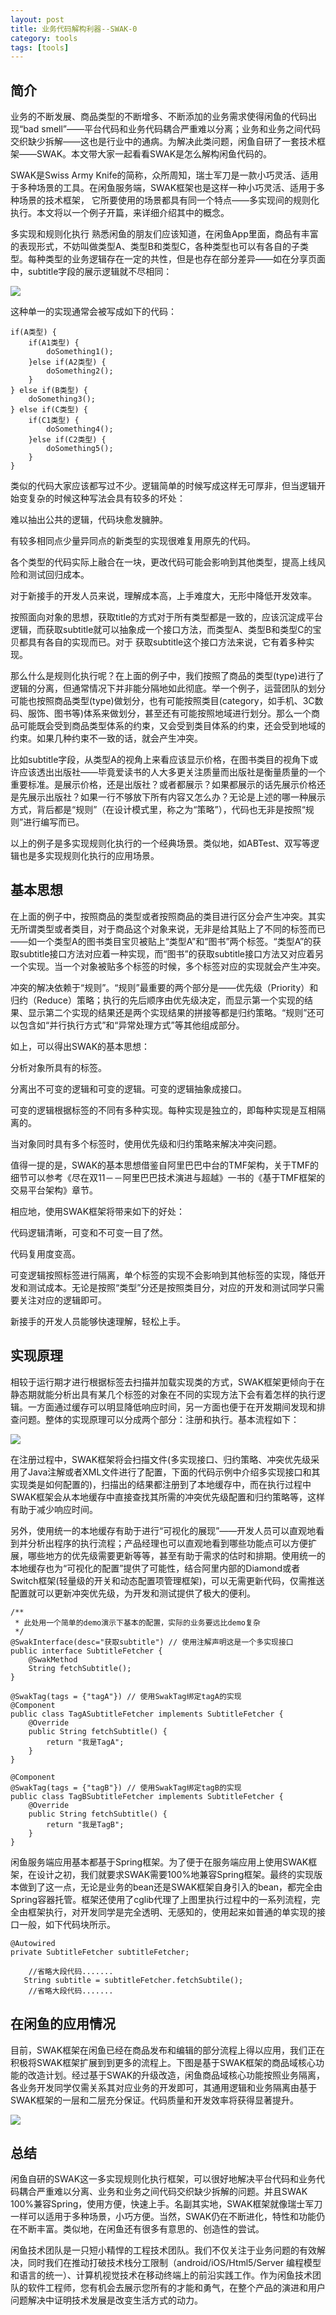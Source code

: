 ```yaml
---
layout: post
title: 业务代码解构利器--SWAK-0
category: tools
tags: [tools]
---
```

## 简介

业务的不断发展、商品类型的不断增多、不断添加的业务需求使得闲鱼的代码出现“bad smell”——平台代码和业务代码耦合严重难以分离；业务和业务之间代码交织缺少拆解——这也是行业中的通病。为解决此类问题，闲鱼自研了一套技术框架——SWAK。本文带大家一起看看SWAK是怎么解构闲鱼代码的。

SWAK是Swiss Army Knife的简称，众所周知，瑞士军刀是一款小巧灵活、适用于多种场景的工具。在闲鱼服务端，SWAK框架也是这样一种小巧灵活、适用于多种场景的技术框架， 它所要使用的场景都具有同一个特点——多实现间的规则化执行。本文将以一个例子开篇，来详细介绍其中的概念。

多实现和规则化执行
熟悉闲鱼的朋友们应该知道，在闲鱼App里面，商品有丰富的表现形式，不妨叫做类型A、类型B和类型C，各种类型也可以有各自的子类型。每种类型的业务逻辑存在一定的共性，但是也存在部分差异——如在分享页面中，subtitle字段的展示逻辑就不尽相同： 

![](https://ziyekudeng.github.io/assets/images/2019/0122/swakSummary0/1.webp.jpg)

这种单一的实现通常会被写成如下的代码：
    
    if(A类型) {
        if(A1类型) {
            doSomething1();
        }else if(A2类型) {
            doSomething2();
        }
    } else if(B类型) {
        doSomething3();
    } else if(C类型) {
        if(C1类型) {
            doSomething4();
        }else if(C2类型) {
            doSomething5();
        }
    }

类似的代码大家应该都写过不少。逻辑简单的时候写成这样无可厚非，但当逻辑开始变复杂的时候这种写法会具有较多的坏处：

难以抽出公共的逻辑，代码块愈发臃肿。

有较多相同点少量异同点的新类型的实现很难复用原先的代码。

各个类型的代码实际上融合在一块，更改代码可能会影响到其他类型，提高上线风险和测试回归成本。

对于新接手的开发人员来说，理解成本高，上手难度大，无形中降低开发效率。

按照面向对象的思想，获取title的方式对于所有类型都是一致的，应该沉淀成平台逻辑，而获取subtitle就可以抽象成一个接口方法，而类型A、类型B和类型C的宝贝都具有各自的实现而已。对于 获取subtitle这个接口方法来说，它有着多种实现。

那么什么是规则化执行呢？在上面的例子中，我们按照了商品的类型(type)进行了逻辑的分离，但通常情况下并非能分隔地如此彻底。举一个例子，运营团队的划分可能也按照商品类型(type)做划分，也有可能按照类目(category，如手机、3C数码、服饰、图书等)体系来做划分，甚至还有可能按照地域进行划分。那么一个商品可能既会受到商品类型体系的约束，又会受到类目体系的约束，还会受到地域的约束。如果几种约束不一致的话，就会产生冲突。

比如subtitle字段，从类型A的视角上来看应该显示价格，在图书类目的视角下或许应该透出出版社——毕竟爱读书的人大多更关注质量而出版社是衡量质量的一个重要标准。是展示价格，还是出版社？或者都展示？如果都展示的话先展示价格还是先展示出版社？如果一行不够放下所有内容又怎么办？无论是上述的哪一种展示方式，背后都是“规则”（在设计模式里，称之为“策略”），代码也无非是按照“规则”进行编写而已。

以上的例子是多实现规则化执行的一个经典场景。类似地，如ABTest、双写等逻辑也是多实现规则化执行的应用场景。

## 基本思想

在上面的例子中，按照商品的类型或者按照商品的类目进行区分会产生冲突。其实无所谓类型或者类目，对于商品这个对象来说，无非是给其贴上了不同的标签而已——如一个类型A的图书类目宝贝被贴上“类型A”和“图书”两个标签。“类型A”的获取subtitle接口方法对应着一种实现，而“图书”的获取subtitle接口方法又对应着另一个实现。当一个对象被贴多个标签的时候，多个标签对应的实现就会产生冲突。

冲突的解决依赖于“规则”。“规则”最重要的两个部分是——优先级（Priority）和归约（Reduce）策略；执行的先后顺序由优先级决定，而显示第一个实现的结果、显示第二个实现的结果还是两个实现结果的拼接等都是归约策略。“规则”还可以包含如“并行执行方式”和“异常处理方式”等其他组成部分。

如上，可以得出SWAK的基本思想：

分析对象所具有的标签。

分离出不可变的逻辑和可变的逻辑。可变的逻辑抽象成接口。

可变的逻辑根据标签的不同有多种实现。每种实现是独立的，即每种实现是互相隔离的。

当对象同时具有多个标签时，使用优先级和归约策略来解决冲突问题。

值得一提的是，SWAK的基本思想借鉴自阿里巴巴中台的TMF架构，关于TMF的细节可以参考《尽在双11－－阿里巴巴技术演进与超越》一书的《基于TMF框架的交易平台架构》章节。

相应地，使用SWAK框架将带来如下的好处：

代码逻辑清晰，可变和不可变一目了然。

代码复用度变高。

可变逻辑按照标签进行隔离，单个标签的实现不会影响到其他标签的实现，降低开发和测试成本。无论是按照“类型”分还是按照类目分，对应的开发和测试同学只需要关注对应的逻辑即可。

新接手的开发人员能够快速理解，轻松上手。

## 实现原理

相较于运行期才进行根据标签去扫描并加载实现类的方式，SWAK框架更倾向于在静态期就能分析出具有某几个标签的对象在不同的实现方法下会有着怎样的执行逻辑。一方面通过缓存可以明显降低响应时间，另一方面也便于在开发期间发现和排查问题。整体的实现原理可以分成两个部分：注册和执行。基本流程如下：

![](https://ziyekudeng.github.io/assets/images/2019/0122/swakSummary0/2.webp.jpg)

在注册过程中，SWAK框架将会扫描文件(多实现接口、归约策略、冲突优先级采用了Java注解或者XML文件进行了配置，下面的代码示例中介绍多实现接口和其实现类是如何配置的)，扫描出的结果都注册到了本地缓存中，而在执行过程中SWAK框架会从本地缓存中直接查找其所需的冲突优先级配置和归约策略等，这样有助于减少响应时间。

另外，使用统一的本地缓存有助于进行“可视化的展现”——开发人员可以直观地看到并分析出程序的执行流程；产品经理也可以直观地看到哪些功能点可以方便扩展，哪些地方的优先级需要更新等等，甚至有助于需求的估时和排期。使用统一的本地缓存也为“可视化的配置”提供了可能性，结合阿里内部的Diamond或者Switch框架(轻量级的开关和动态配置项管理框架)，可以无需更新代码，仅需推送配置就可以更新冲突优先级，为开发和测试提供了极大的便利。

    /**
     * 此处用一个简单的demo演示下基本的配置，实际的业务要远比demo复杂
     */
    @SwakInterface(desc="获取subtitle") // 使用注解声明这是一个多实现接口
    public interface SubtitleFetcher {
        @SwakMethod
        String fetchSubtitle();
    }
    
    @SwakTag(tags = {"tagA"}) // 使用SwakTag绑定tagA的实现
    @Component
    public class TagASubtitleFetcher implements SubtitleFetcher {
        @Override
        public String fetchSubtitle() {
            return "我是TagA";
        }
    }
    
    @Component
    @SwakTag(tags = {"tagB"}) // 使用SwakTag绑定tagB的实现
    public class TagBSubtitleFetcher implements SubtitleFetcher {
        @Override
        public String fetchSubtitle() {
            return "我是TagB";
        }
    }
闲鱼服务端应用基本都基于Spring框架。为了便于在服务端应用上使用SWAK框架，在设计之初，我们就要求SWAK需要100%地兼容Spring框架。最终的实现版本做到了这一点，无论是业务的bean还是SWAK框架自身引入的bean，都完全由Spring容器托管。框架还使用了cglib代理了上图里执行过程中的一系列流程，完全由框架执行，对开发同学是完全透明、无感知的，使用起来如普通的单实现的接口一般，如下代码块所示。

    @Autowired 
    private SubtitleFetcher subtitleFetcher;
    
        //省略大段代码.......
       String subtitle = subtitleFetcher.fetchSubtile();
        //省略大段代码.......
## 在闲鱼的应用情况

目前，SWAK框架在闲鱼已经在商品发布和编辑的部分流程上得以应用，我们正在积极将SWAK框架扩展到到更多的流程上。下图是基于SWAK框架的商品域核心功能的改造计划。经过基于SWAK的升级改造，闲鱼商品域核心功能按照业务隔离，各业务开发同学仅需关系其对应业务的开发即可，其通用逻辑和业务隔离由基于SWAK框架的一层和二层充分保证。代码质量和开发效率将获得显著提升。

![](https://ziyekudeng.github.io/assets/images/2019/0122/swakSummary0/3.webp.jpg)

## 总结

闲鱼自研的SWAK这一多实现规则化执行框架，可以很好地解决平台代码和业务代码耦合严重难以分离、业务和业务之间代码交织缺少拆解的问题。并且SWAK 100%兼容Spring，使用方便，快速上手。名副其实地，SWAK框架就像瑞士军刀一样可以适用于多种场景，小巧方便。当然，SWAK仍在不断进化，特性和功能仍在不断丰富。类似地，在闲鱼还有很多有意思的、创造性的尝试。

闲鱼技术团队是一只短小精悍的工程技术团队。我们不仅关注于业务问题的有效解决，同时我们在推动打破技术栈分工限制（android/iOS/Html5/Server 编程模型和语言的统一）、计算机视觉技术在移动终端上的前沿实践工作。作为闲鱼技术团队的软件工程师，您有机会去展示您所有的才能和勇气，在整个产品的演进和用户问题解决中证明技术发展是改变生活方式的动力。

